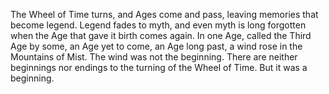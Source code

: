 The Wheel of Time turns, and Ages come and pass, leaving memories that become legend. Legend fades to myth, and even myth is long forgotten when the Age that gave it birth comes again. In one Age, called the Third Age by some, an Age yet to come, an Age long past, a wind rose in the Mountains  of  Mist.  The  wind  was  not  the  beginning.  There  are  neither beginnings nor endings to the turning of the Wheel of Time. But it was a beginning.
